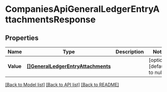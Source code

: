 # CompaniesApiGeneralLedgerEntryAttachmentsResponse

## Properties
Name | Type | Description | Notes
------------ | ------------- | ------------- | -------------
**Value** | [**[]GeneralLedgerEntryAttachments**](generalLedgerEntryAttachments.md) |  | [optional] [default to null]

[[Back to Model list]](../README.md#documentation-for-models) [[Back to API list]](../README.md#documentation-for-api-endpoints) [[Back to README]](../README.md)


